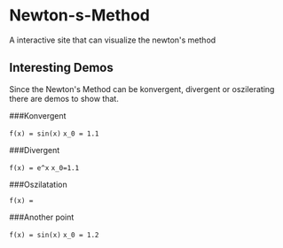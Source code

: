 Newton-s-Method
===============

A interactive site that can visualize the newton's method

Interesting Demos
---

Since the Newton's Method can be konvergent, divergent or oszilerating there are demos to show that.

###Konvergent

`f(x) = sin(x)` `x_0 = 1.1`

###Divergent

`f(x) = e^x` `x_0=1.1`

###Oszilatation

`f(x) = `

###Another point

`f(x) = sin(x)` `x_0 = 1.2`

